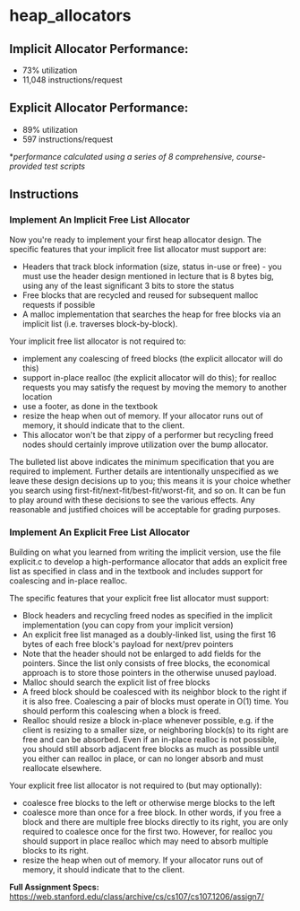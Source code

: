 # heap_allocators

## Implicit Allocator Performance:
- 73% utilization
- 11,048 instructions/request

## Explicit Allocator Performance:
- 89% utilization
- 597 instructions/request

**performance calculated using a series of 8 comprehensive, course-provided test scripts*
<br />

## Instructions

### Implement An Implicit Free List Allocator

Now you're ready to implement your first heap allocator design. The specific features that your implicit free list allocator must support are:

- Headers that track block information (size, status in-use or free) - you must use the header design mentioned in lecture that is 8 bytes big, using any of the least significant 3 bits to store the status
- Free blocks that are recycled and reused for subsequent malloc requests if possible
- A malloc implementation that searches the heap for free blocks via an implicit list (i.e. traverses block-by-block).

Your implicit free list allocator is not required to:
- implement any coalescing of freed blocks (the explicit allocator will do this)
- support in-place realloc (the explicit allocator will do this); for realloc requests you may satisfy the request by moving the memory to another location
- use a footer, as done in the textbook
- resize the heap when out of memory. If your allocator runs out of memory, it should indicate that to the client.
- This allocator won't be that zippy of a performer but recycling freed nodes should certainly improve utilization over the bump allocator.

The bulleted list above indicates the minimum specification that you are required to implement. Further details are intentionally unspecified as we leave these design decisions up to you; this means it is your choice whether you search using first-fit/next-fit/best-fit/worst-fit, and so on. It can be fun to play around with these decisions to see the various effects. Any reasonable and justified choices will be acceptable for grading purposes.

### Implement An Explicit Free List Allocator

Building on what you learned from writing the implicit version, use the file explicit.c to develop a high-performance allocator that adds an explicit free list as specified in class and in the textbook and includes support for coalescing and in-place realloc.

The specific features that your explicit free list allocator must support:

- Block headers and recycling freed nodes as specified in the implicit implementation (you can copy from your implicit version)
- An explicit free list managed as a doubly-linked list, using the first 16 bytes of each free block's payload for next/prev pointers
- Note that the header should not be enlarged to add fields for the pointers. Since the list only consists of free blocks, the economical approach is to store those pointers in the otherwise unused payload.
- Malloc should search the explicit list of free blocks
- A freed block should be coalesced with its neighbor block to the right if it is also free. Coalescing a pair of blocks must operate in O(1) time. You should perform this coalescing when a block is freed.
- Realloc should resize a block in-place whenever possible, e.g. if the client is resizing to a smaller size, or neighboring block(s) to its right are free and can be absorbed. Even if an in-place realloc is not possible, you should still absorb adjacent free blocks as much as possible until you either can realloc in place, or can no longer absorb and must reallocate elsewhere.

Your explicit free list allocator is not required to (but may optionally):
- coalesce free blocks to the left or otherwise merge blocks to the left
- coalesce more than once for a free block. In other words, if you free a block and there are multiple free blocks directly to its right, you are only required to coalesce once for the first two. However, for realloc you should support in place realloc which may need to absorb multiple blocks to its right.
- resize the heap when out of memory. If your allocator runs out of memory, it should indicate that to the client.

**Full Assignment Specs:** https://web.stanford.edu/class/archive/cs/cs107/cs107.1206/assign7/
